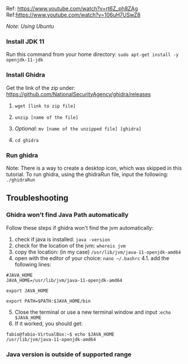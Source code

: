 Ref: https://www.youtube.com/watch?v=rt6Z_ph8ZAg
<br/>
Ref:https://www.youtube.com/watch?v=106uH7USwZ8

_Note: Using Ubuntu_
### Install JDK 11
Run this command from your home directory:
`sudo apt-get install -y openjdk-11-jdk`

### Install Ghidra
Get the link of the zip under:
https://github.com/NationalSecurityAgency/ghidra/releases
1. `wget [link to zip file]`

2. `unzip [name of the file]`

3. _Optional:_ `mv [name of the unzipped file] [ghidra]`

4. `cd ghidra`

### Run ghidra
Note: There is a way to create a desktop icon, which was skipped in this tutorial.
To run ghidra, using the ghidraRun file, input the following:
`./ghidraRun`


## Troubleshooting
### Ghidra won't find Java Path automatically
Follow these steps if ghidra won't find the jvm automatically:
1. check if java is installed: `java -version`
2. check for the location of the jvm: `whereis jvm`
3. copy the location: (in my case) `/usr/lib/jvm/java-11-openjdk-amd64`
4. open with the editor of your choice: `nano ~/.bashrc`
4.1. add the following lines:
```
#JAVA_HOME
JAVA_HOME=/usr/lib/jvm/java-11-openjdk-amd64

export JAVA_HOME

export PATH=$PATH:$JAVA_HOME/bin
```
5.  Close the terminal or use a new terminal window and input :`echo $JAVA_HOME`
6.  If it worked, you should get:
```
fabio@fabio-VirtualBox:~$ echo $JAVA_HOME
/usr/lib/jvm/java-11-openjdk-amd64
```


### Java version is outside of supported range

